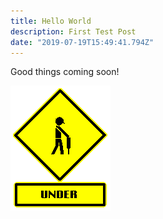 ```yaml
---
title: Hello World
description: First Test Post
date: "2019-07-19T15:49:41.794Z"
---
```


Good things coming soon!

![Under Construction...](./under-construction.gif)
